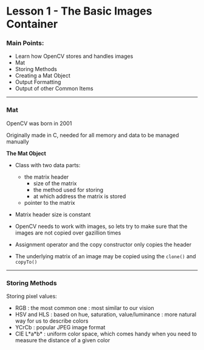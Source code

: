 # Lesson 1 - The Basic Images Container

### Main Points:

- Learn how OpenCV stores and handles images
- Mat
- Storing Methods
- Creating a Mat Object
- Output Formatting
- Output of other Common Items


---

### Mat

OpenCV was born in 2001

Originally made in C, needed for all memory and data to be managed manually

**The Mat Object**
- Class with two data parts: 
    - the matrix header 
        - size of the matrix
        - the method used for storing
        - at which address the matrix is stored
    - pointer to the matrix

- Matrix header size is constant
- OpenCV needs to work with images, so lets try to make sure that the images
  are not copied over gazillion times
- Assignment operator and the copy constructor only copies the header
- The underlying matrix of an image may be copied using the `clone()` and
  `copyTo()`

---

### Storing Methods

Storing pixel values:

- RGB : the most common one : most similar to our vision
- HSV and HLS : based on hue, saturation, value/luminance : more natural way
  for us to describe colors
- YCrCb : popular JPEG image format
- CIE L\*a\*b\* : uniform color space, which comes handy when you need to
  measure the distance of a given color 

